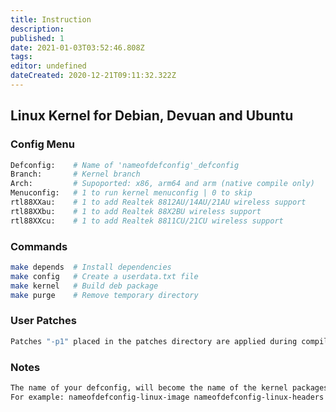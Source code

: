 ```yaml
---
title: Instruction
description: 
published: 1
date: 2021-01-03T03:52:46.808Z
tags: 
editor: undefined
dateCreated: 2020-12-21T09:11:32.322Z
---
```


## Linux Kernel for Debian, Devuan and Ubuntu

### Config Menu

```sh
Defconfig:    # Name of 'nameofdefconfig'_defconfig
Branch:       # Kernel branch
Arch:         # Supoported: x86, arm64 and arm (native compile only)
Menuconfig:   # 1 to run kernel menuconfig | 0 to skip
rtl88XXau:    # 1 to add Realtek 8812AU/14AU/21AU wireless support
rtl88XXbu:    # 1 to add Realtek 88X2BU wireless support
rtl88XXcu:    # 1 to add Realtek 8811CU/21CU wireless support
```
### Commands

```sh
make depends  # Install dependencies
make config   # Create a userdata.txt file
make kernel   # Build deb package
make purge    # Remove temporary directory
```
### User Patches

```sh
Patches "-p1" placed in the patches directory are applied during compilation.
```

### Notes

```sh
The name of your defconfig, will become the name of the kernel packages created.
For example: nameofdefconfig-linux-image nameofdefconfig-linux-headers
```